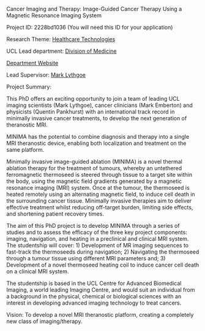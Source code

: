 Cancer Imaging and Therapy: Image-Guided Cancer Therapy Using a Magnetic Resonance Imaging System

Project ID: 2228bd1036
(You will need this ID for your application)

Research Theme: [Healthcare Technologies](../themes/healthcare-technologies.md)

UCL Lead department: [Division of Medicine](../departments/division-of-medicine.md)

[Department Website](https://www.ucl.ac.uk/medicine)

Lead Supervisor: [Mark Lythgoe](https://iris.ucl.ac.uk/iris/browse/profile?upi=MFLYT72)

Project Summary:

This PhD offers an exciting opportunity to join a team of leading UCL imaging scientists (Mark Lythgoe), cancer clinicians (Mark Emberton) and physicists (Quentin Pankhurst) with an international track record in minimally invasive cancer treatments, to develop the next generation of theranostic MRI. 
 
 MINIMA has the potential to combine diagnosis and therapy into a single MRI theranostic device, enabling both localization and treatment on the same platform.
 
 Minimally invasive image-guided ablation (MINIMA) is a novel thermal ablation therapy for the treatment of tumours, whereby an untethered ferromagnetic thermoseed is steered through tissue to a target site within the body, using the magnetic field gradients generated by a magnetic resonance imaging (MRI) system. Once at the tumour, the thermoseed is heated remotely using an alternating magnetic field, to induce cell death in the surrounding cancer tissue. Minimally invasive therapies aim to deliver effective treatment whilst reducing off-target burden, limiting side effects, and shortening patient recovery times.
 
 The aim of this PhD project is to develop MINIMA through a series of studies and to assess the efficacy of the three key project components: imaging, navigation, and heating in a preclinical and clinical MRI system. The studentship will cover: 1) Development of MR imaging sequences to fast-track the thermoseeds during navigation; 2) Navigating the thermoseed through a tumour tissue using different MRI parameters and; 3) Development of a novel thermoseed heating coil to induce cancer cell death on a clinical MRI system.
 
 The studentship is based in the UCL Centre for Advanced Biomedical Imaging, a world leading Imaging Centre, and would suit an individual from a background in the physical, chemical or biological sciences with an interest in developing advanced imaging technology to treat cancers.
 
 Vision: To develop a novel MRI theranostic platform, creating a completely new class of imaging/therapy.